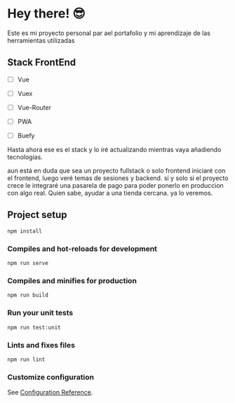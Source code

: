 # Hey there! 😎

Este es mi proyecto personal par ael portafolio y mi aprendizaje de las herramientas utilizadas

## Stack FrontEnd
- [ ] Vue
- [ ] Vuex
- [ ] Vue-Router
- [ ] PWA
- [ ] Buefy


Hasta ahora ese es el stack y lo iré actualizando mientras vaya añadiendo tecnologias.

aun está en duda que sea un proyecto fullstack o solo frontend
iniciaré con el frontend, luego veré temas de sesiones y backend. si y solo si el proyecto crece le integraré una pasarela de pago para poder ponerlo en produccion con algo real. Quien sabe, ayudar a una tienda cercana. ya lo veremos.



## Project setup
```
npm install
```

### Compiles and hot-reloads for development
```
npm run serve
```

### Compiles and minifies for production
```
npm run build
```

### Run your unit tests
```
npm run test:unit
```

### Lints and fixes files
```
npm run lint
```

### Customize configuration
See [Configuration Reference](https://cli.vuejs.org/config/).

